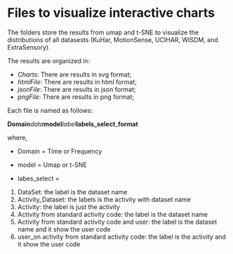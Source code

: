 # Files to visualize interactive charts

The folders store the results from umap and t-SNE to visualize the distributions of all datasests (KuHar, MotionSense, UCIHAR, WISDM, and ExtraSensory).

The results are organized in:

- *Charts*: There are results in svg format;
- *htmlFile*: There are results in html format;
- *jsonFile*: There are results in json format;
- *pngFile*: There are results in png format;

Each file is named as follows:

**Domain**_data_**model**_label_**labels_select**_**format**

where,

- Domain = Time or Frequency
- model = Umap or t-SNE

- labes_select = 
1. DataSet: the label is the dataset name
2. Activity_Dataset: the labels is the activity with dataset name
3. Activity: the label is just the activity
3. Activity from standard activity code: the label is the dataset name
4. Activity from standard activity code and user: the label is the dataset name and it show the user code
5. user_on activity from standard activity code: the label is the activity and it show the user code